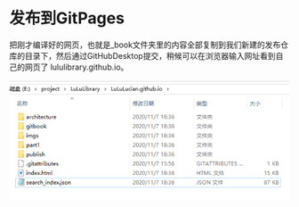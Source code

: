 # 发布到GitPages

把刚才编译好的网页，也就是_book文件夹里的内容全部复制到我们新建的发布仓库的目录下，然后通过GitHubDesktop提交，稍候可以在浏览器输入网址看到自己的网页了 lululibrary.github.io。

![1604745460205](..\imgs\1604745460205.png)


